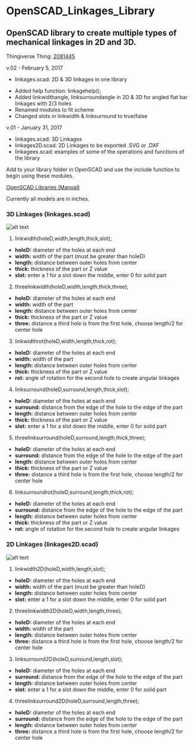 # OpenSCAD_Linkages_Library
## OpenSCAD library to create multiple types of mechanical linkages in 2D and 3D.

Thingiverse Thing: [2081445](http://www.thingiverse.com/thing:2081445)

v.02 - February 5, 2017

+ linkages.scad: 2D & 3D linkages in one library

 - Added help function: linkagehelp();
 - Added linkwidthangle, linksurroundangle in 2D & 3D for angled flat bar linkages with 2/3 holes
 - Renamed modules to fit scheme
 - Changed slots in linkwidth & linksurround to true/false

v.01 - January 31, 2017

+ linkages.scad: 3D Linkages
+ linkages2D.scad: 2D Linkages to be exported .SVG or .DXF
+ linkageex.scad: examples of some of the operations and functions of the library

Add to your library folder in OpenSCAD and use the include function to begin using these modules.

[OpenSCAD Libraries (Manual)](https://en.wikibooks.org/wiki/OpenSCAD_User_Manual/Libraries "OpenSCAD Libraries")

Currently all models are in inches.

### 3D Linkages (linkages.scad)

![alt text](https://github.com/machineree/OpenSCAD_Linkages_Library/blob/master/pics/linkageex.png?raw=true "Examples")

1. linkwidth(holeD,width,length,thick,slot);

  + **holeD:** diameter of the holes at each end
  + **width:** width of the part (must be greater than holeD)
  + **length:** distance between outer holes from center
  + **thick:** thickness of the part or Z value
  + **slot:** enter a 1 for a slot down the middle, enter 0 for solid part

2. threelinkwidth(holeD,width,length,thick,three);

  + **holeD:** diameter of the holes at each end
  + **width:** width of the part
  + **length:** distance between outer holes from center
  + **thick:** thickness of the part or Z value
  + **three:** distance a third hole is from the first hole, choose length/2 for center hole

3. linkwidthrot(holeD,width,length,thick,rot);

  + **holeD:** diameter of the holes at each end
  + **width:** width of the part
  + **length:** distance between outer holes from center
  + **thick:** thickness of the part or Z value
  + **rot:** angle of rotation for the second hole to create angular linkages

4. linksurround(holeD,surround,length,thick,slot);

  + **holeD:** diameter of the holes at each end
  + **surround:** distance from the edge of the hole to the edge of the part
  + **length:** distance between outer holes from center
  + **thick:** thickness of the part or Z value
  + **slot:** enter a 1 for a slot down the middle, enter 0 for solid part

5. threelinksurround(holeD,surround,length,thick,three);

  + **holeD:** diameter of the holes at each end
  + **surround:** distance from the edge of the hole to the edge of the part
  + **length:** distance between outer holes from center
  + **thick:** thickness of the part or Z value
  + **three:** distance a third hole is from the first hole, choose length/2 for center hole

6. linksurroundrot(holeD,surround,length,thick,rot);

  + **holeD:** diameter of the holes at each end
  + **surround:** distance from the edge of the hole to the edge of the part
  + **length:** distance between outer holes from center
  + **thick:** thickness of the part or Z value
  + **rot:** angle of rotation for the second hole to create angular linkages
  
### 2D Linkages (linkages2D.scad)

![alt text](https://github.com/machineree/OpenSCAD_Linkages_Library/blob/master/pics/linkage2Dex.png?raw=true "2D Examples")

1. linkwidth2D(holeD,width,length,slot);

  + **holeD:** diameter of the holes at each end
  + **width:** width of the part (must be greater than holeD)
  + **length:** distance between outer holes from center
  + **slot:** enter a 1 for a slot down the middle, enter 0 for solid part

2. threelinkwidth2D(holeD,width,length,three);

  + **holeD:** diameter of the holes at each end
  + **width:** width of the part
  + **length:** distance between outer holes from center
  + **three:** distance a third hole is from the first hole, choose length/2 for center hole

3. linksurround2D(holeD,surround,length,slot);

  + **holeD:** diameter of the holes at each end
  + **surround:** distance from the edge of the hole to the edge of the part
  + **length:** distance between outer holes from center
  + **slot:** enter a 1 for a slot down the middle, enter 0 for solid part

4. threelinksurround2D(holeD,surround,length,three);

  + **holeD:** diameter of the holes at each end
  + **surround:** distance from the edge of the hole to the edge of the part
  + **length:** distance between outer holes from center
  + **three:** distance a third hole is from the first hole, choose length/2 for center hole
